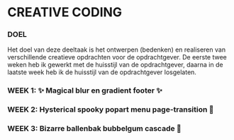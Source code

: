 # CREATIVE CODING

### DOEL
 
Het doel van deze deeltaak is het ontwerpen (bedenken) en realiseren van verschillende creatieve opdrachten voor de opdrachtgever. De eerste twee weken heb ik gewerkt met de huisstijl van de opdrachtgever, daarna in de laatste week heb ik de huisstijl van de opdrachtgever losgelaten. 

### WEEK 1: ✨ Magical blur en gradient footer ✨
### WEEK 2: Hysterical spooky popart menu page-transition 👻
### WEEK 3: Bizarre ballenbak bubbelgum cascade  🎈
